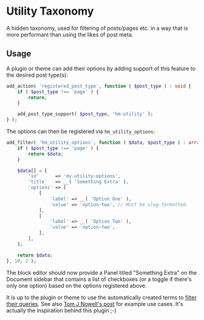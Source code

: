 # Utility Taxonomy
A hidden taxonomy, used for filtering of posts/pages etc. in a way that is more performant than using the likes of post meta.

## Usage
A plugin or theme can add their options by adding support of this feature to the desired post type(s):

```php
add_action( 'registered_post_type', function ( $post_type ) : void {
	if ( $post_type !== 'page' ) {
		return;
	}

	add_post_type_support( $post_type, 'hm-utility' );
} );
```

The options can then be registered via `hm_utility_options`:

```php
add_filter( 'hm_utility_options', function ( $data, $post_type ) : array {
	if ( $post_type !== 'page' ) {
		return $data;
	}

	$data[] = [
		'id'      => 'my-utility-options',
		'title'   => __( 'Something Extra' ),
		'options' => [
			[
				'label' => __( 'Option One' ),
				'value' => 'option-two', // Must be slug-formatted.
			],
			[
				'label' => __( 'Option Two' ),
				'value' => 'option-two',
			],
		],
	];

	return $data;
}, 10, 2 );
```

The block editor should now provide a Panel titled "Something Extra" on the Document sidebar that contains a list of checkboxes (or a toggle if there's only one option) based on the options registered above.

It is up to the plugin or theme to use the automatically created terms to [filter their queries](https://developer.wordpress.org/reference/classes/wp_query/#taxonomy-parameters). See also [Tom J Nowell's post](https://tomjn.com/2018/03/16/utility-taxonomies/) for example use cases. It's actually the inspiration behind this plugin ;-)
